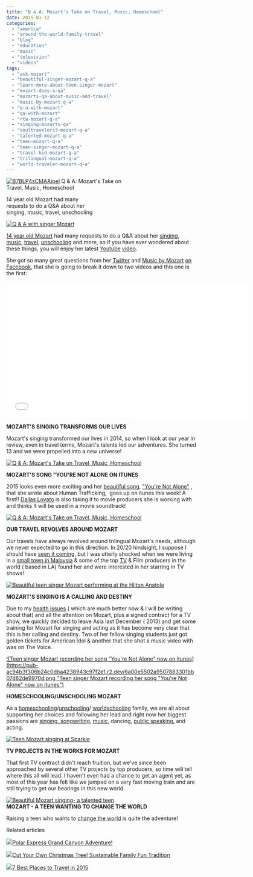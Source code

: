 ```yaml
---
title: "Q & A: Mozart's Take on Travel, Music, Homeschool"
date: 2015-01-12
categories: 
  - "america"
  - "around-the-world-family-travel"
  - "blog"
  - "education"
  - "music"
  - "television"
  - "videos"
tags: 
  - "ask-mozart"
  - "beautiful-singer-mozart-q-a"
  - "learn-more-about-teen-singer-mozart"
  - "mozart-does-a-qa"
  - "mozarts-qa-about-music-and-travel"
  - "music-by-mozart-q-a"
  - "q-a-with-mozart"
  - "qa-with-mozart"
  - "rtw-mozart-q-a"
  - "singing-mozarts-qa"
  - "soultravelers3-mozart-q-a"
  - "talented-mozart-q-a"
  - "teen-mozart-q-a"
  - "teen-singer-mozart-q-a"
  - "travel-kid-mozart-q-a"
  - "trilingual-mozart-q-a"
  - "world-traveler-mozart-q-a"
---
```


[![B7BLP4sCMAAipel](https://pub-ac94b3f306b24c0dba4238943c97f2e1.r2.dev/6a00e5502a9507883301b7c734777f970b.jpg "B7BLP4sCMAAipel")](https://pub-ac94b3f306b24c0dba4238943c97f2e1.r2.dev/6a00e5502a9507883301b7c734777f970b.jpg) Q & A: Mozart's Take on  
Travel, Music, Homeschool  
  
14 year old Mozart had many  
requests to do a Q&A about her  
singing, music, travel, unschooling

<!--more-->  
[![Q & A with singer Mozart](https://pub-ac94b3f306b24c0dba4238943c97f2e1.r2.dev/6a00e5502a9507883301b7c7349187970b.png "Q & A with singer Mozart")](https://pub-ac94b3f306b24c0dba4238943c97f2e1.r2.dev/6a00e5502a9507883301b7c7349187970b.png)  
  
[14 year old Mozart](http://soultravelers3new.local/2014/10/mozart-sings-at-the-house-of-blues.html "Beautiful teen singer Mozart sings at house of blues") had many requests to do a Q&A about her [singing](http://soultravelers3new.local/2014/06/wings-mozart-rocks-little-mix-and-lookssings-like-a-pop-star.html "Mosart singer pop star teen"), [music](http://soultravelers3new.local/2014/09/teen-mozart-sings-youtube-adele-cover-more.html "travel teen Mozart sings adele"), [travel](http://soultravelers3new.local/2013/09/the-most-well-traveled-child-in-the-whole-world.html "The most well-traveled child in the world - Mozart"), [unschooling](http://soultravelers3new.local/2014/02/home-school-science-unschool-and-world-school-tips.html "unschooling and science and travel") and more, so if you have ever wondered about these things, you will enjoy her latest [Youtube](https://www.youtube.com/user/soultravelers3 "soultravelers3 on youtube") [video](https://www.youtube.com/watch?v=DlHKQ0-s0yg&list=UUcMwuQFsEJfOct29ZTa0v8w "Q & A with Mozart").  
  
She got so many great questions from her [Twitter](https://twitter.com/MozartST3 "Mozart on twitter") and [Music by Mozart](https://www.facebook.com/pages/Music-by-Mozart/1467999363475343?ref=br_tf "Music by Mozart") [on Facebook](https://www.facebook.com/pages/Music-by-Mozart/1467999363475343?ref=br_tf "Music by Mozart on Facebook"), that she is going to break it down to two videos and this one is the first:

<iframe allowfullscreen src="//www.youtube.com/embed/DlHKQ0-s0yg?list=UUcMwuQFsEJfOct29ZTa0v8w" frameborder="0" height="360" width="640"></iframe>

  
  
**MOZART'S SINGING TRANSFORMS OUR LIVES**  
  
Mozart's singing transformed our lives in 2014, so when I look at our year in review, even in travel terms, Mozart's talents led our adventures. She turned 13 and we were propelled into a new universe!  
  
[![ Q & A: Mozart's Take on Travel, Music, Homeschool](https://pub-ac94b3f306b24c0dba4238943c97f2e1.r2.dev/6a00e5502a9507883301bb07d82d23970d.png " Q & A: Mozart's Take on Travel, Music, Homeschool")](https://pub-ac94b3f306b24c0dba4238943c97f2e1.r2.dev/6a00e5502a9507883301bb07d82d23970d.png)  
  
**MOZART'S SONG "YOU'RE NOT ALONE ON ITUNES**  
  
2015 looks even more exciting and her [beautiful song](https://www.youtube.com/watch?v=AUd-6FmGFVU&list=UUcMwuQFsEJfOct29ZTa0v8w "You're Not Alone is a beautiful new song by Mozart"), ["You're Not Alone"](https://www.youtube.com/watch?v=rbw0TStvJng "You're Not Alone by Mozart") , that she wrote about Human Trafficking,  goes up on itunes this week! A first!! [Dallas Lovato](http://demi-lovato.wikia.com/wiki/Dallas_Lovato "Dallas Lovato") is also taking it to movie producers she is working with and thinks it will be used in a movie soundtrack!  
  
[![ Q & A: Mozart's Take on Travel, Music, Homeschool](https://pub-ac94b3f306b24c0dba4238943c97f2e1.r2.dev/6a00e5502a9507883301b8d0bdf2f8970c.png " Q & A: Mozart's Take on Travel, Music, Homeschool")](https://pub-ac94b3f306b24c0dba4238943c97f2e1.r2.dev/6a00e5502a9507883301b8d0bdf2f8970c.png)  
  
**OUR TRAVEL REVOLVES AROUND MOZART**  
  
Our travels have always revolved around trilingual Mozart's needs, although we never expected to go in this direction. In 20/20 hindsight, I suppose I should have [seen it coming](http://soultravelers3new.local/2009/07/family-travel-photoengland-globe-theatre-king-lear.html "Mozart singing as a baby"), but I was utterly shocked when we were living in a [small town in Malaysia](http://soultravelers3new.local/2012/07/typical-malaysia-local-style.html "typical Malaysia") & some of the top [TV](http://soultravelers3new.local/2013/06/how-to-get-on-tv.html "How to get on TV") & Film producers in the world ( based in LA) found her and were interested in her starring in TV shows!  
  
[![Beautiful teen singer Mozart performing at the Hilton Anatole](https://pub-ac94b3f306b24c0dba4238943c97f2e1.r2.dev/6a00e5502a9507883301b7c7349214970b.png "Beautiful teen singer Mozart performing at the Hilton Anatole")](https://pub-ac94b3f306b24c0dba4238943c97f2e1.r2.dev/6a00e5502a9507883301b7c7349214970b.png)  
  
**MOZART'S SINGING IS A CALLING AND DESTINY**  
  
Due to my [health issues](http://soultravelers3new.local/2012/10/traveling-while-sick-or-with-health-medical-challenges.html "traveling with health challenges") ( which are much better now & I will be writing about that) and all the attention on Mozart, plus a signed contract for a TV show, we quickly decided to leave Asia last December ( 2013) and get some training for Mozart for singing and acting as it has become very clear that this is her calling and destiny. Two of her fellow singing students just got golden tickets for American Idol & another that she shot a music video with was on The Voice.  
  
[![Teen singer Mozart recording her song "You're Not Alone" now on itunes](https://pub-ac94b3f306b24c0dba4238943c97f2e1.r2.dev/6a00e5502a9507883301bb07d82de9970d.png "Teen singer Mozart recording her song "You're Not Alone" now on itunes")](https://pub-ac94b3f306b24c0dba4238943c97f2e1.r2.dev/6a00e5502a9507883301bb07d82de9970d.png)  
  
**HOMESCHOOLING/UNSCHOOLING MOZART**  
  
As a [homeschooling](http://soultravelers3new.local/2010/03/long-term-family-travel-homeschool-roadschool-world-school-digitalnomad-lifestyle-design-virtual-.html "homeschooling and travel")/[unschooling](http://soultravelers3new.local/2012/09/how-to-homeschool-through-travel-with-a-gifted-child-.html "unschool or homeschool gifted child ")/ [worldschooling](http://soultravelers3new.local/2013/01/world-school-education-at-its-best-.html "world school travel education") family, we are all about supporting her choices and following her lead and right now her biggest passions are [singing, songwriting](http://soultravelers3new.local/2014/06/mozart-sings-everything-we-are-original-song-supporting-environment.html "Mozart is a teen singer and songwriter"), [music](http://soultravelers3new.local/2014/02/mozart-plays-mozart-and-more-violin-and-piano-performance.html "travel teen Mozart playing violin and piano performance"), dancing, [public speaking,](http://soultravelers3new.local/2013/03/mandarin-ted-talk-american-kids-inspiring-chinese-speech-.html "public speaking") and acting.  
  
[![Teen Mozart singing at Sparkle](https://pub-ac94b3f306b24c0dba4238943c97f2e1.r2.dev/6a00e5502a9507883301b7c734928e970b.png "Teen Mozart singing at Sparkle")](https://pub-ac94b3f306b24c0dba4238943c97f2e1.r2.dev/6a00e5502a9507883301b7c734928e970b.png)  
  
**TV PROJECTS IN THE WORKS FOR MOZART**  
  
That first TV contract didn't reach fruition, but we've since been approached by several other TV projects by top producers, so time will tell where this all will lead. I haven't even had a chance to get an agent yet, as most of this year has felt like we jumped on a very fast moving train and are still trying to get our bearings in this new world.  
  
[![Beautiful Mozart singing- a talented teen ](https://pub-ac94b3f306b24c0dba4238943c97f2e1.r2.dev/6a00e5502a9507883301b7c7349428970b.png "Beautiful Mozart singing- a talented teen ")](https://pub-ac94b3f306b24c0dba4238943c97f2e1.r2.dev/6a00e5502a9507883301b7c7349428970b.png)  
**MOZART - A TEEN WANTING TO CHANGE THE WORLD**  
  
Raising a teen who wants to [change the world](http://soultravelers3new.local/2013/12/change-the-world-cambiar-el-mundo-%E6%94%B9%E5%8F%98%E4%B8%96%E7%95%8C-adorable-video-by-trilingual-mozart-.html "Change the world Cambiar el Mundo! 改变世界! Adorable Video by Trilingual Mozart! ") is quite the adventure!

Related articles

[![](http://i.zemanta.com/317983075_80_80.jpg)](http://soultravelers3new.local/2014/12/polar-express-grand-canyon-adventure.html)[Polar Express Grand Canyon Adventure!](http://soultravelers3new.local/2014/12/polar-express-grand-canyon-adventure.html)

[![](http://i.zemanta.com/318394906_80_80.jpg)](http://soultravelers3new.local/2014/12/cut-your-own-christmas-tree-sustainable-family-fun-tradition.html)[Cut Your Own Christmas Tree! Sustainable Family Fun Tradition](http://soultravelers3new.local/2014/12/cut-your-own-christmas-tree-sustainable-family-fun-tradition.html)

[![](http://i.zemanta.com/320223768_80_80.jpg)](http://soultravelers3new.local/2015/01/7-best-places-to-travel-in-2015.html)[7 Best Places to Travel in 2015](http://soultravelers3new.local/2015/01/7-best-places-to-travel-in-2015.html)
